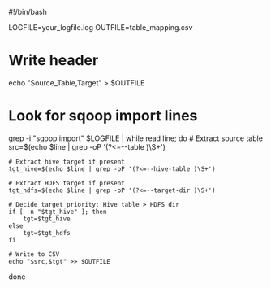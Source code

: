 #!/bin/bash

LOGFILE=your_logfile.log
OUTFILE=table_mapping.csv

# Write header
echo "Source_Table,Target" > $OUTFILE

# Look for sqoop import lines
grep -i "sqoop import" $LOGFILE | while read line; do
    # Extract source table
    src=$(echo $line | grep -oP '(?<=--table )\S+')

    # Extract hive target if present
    tgt_hive=$(echo $line | grep -oP '(?<=--hive-table )\S+')

    # Extract HDFS target if present
    tgt_hdfs=$(echo $line | grep -oP '(?<=--target-dir )\S+')

    # Decide target priority: Hive table > HDFS dir
    if [ -n "$tgt_hive" ]; then
        tgt=$tgt_hive
    else
        tgt=$tgt_hdfs
    fi

    # Write to CSV
    echo "$src,$tgt" >> $OUTFILE
done
